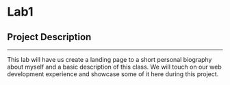 # Lab1

## Project Description
___
This lab will have us create a landing page to a short personal biography about myself and a basic description of this
class. We will touch on our web development experience and showcase some of it here during this project.

